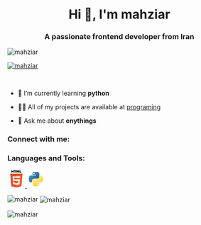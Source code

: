 <h1 align="center">Hi 👋, I'm mahziar</h1>
<h3 align="center">A passionate frontend developer from Iran</h3>

<p align="left"> <img src="https://komarev.com/ghpvc/?username=mahziar&label=Profile%20views&color=0e75b6&style=flat" alt="mahziar" /> </p>

<p align="left"> <a href="https://github.com/ryo-ma/github-profile-trophy"><img src="https://github-profile-trophy.vercel.app/?username=mahziar" alt="mahziar" /></a> </p>

<p align="left"> <a href="https://twitter.com/" target="blank"><img src="https://img.shields.io/twitter/follow/?logo=twitter&style=for-the-badge" alt="" /></a> </p>

- 🌱 I’m currently learning **python**

- 👨‍💻 All of my projects are available at [programing](programing)

- 💬 Ask me about **enythings**

<h3 align="left">Connect with me:</h3>
<p align="left">
</p>

<h3 align="left">Languages and Tools:</h3>
<p align="left"> <a href="https://www.w3.org/html/" target="_blank" rel="noreferrer"> <img src="https://raw.githubusercontent.com/devicons/devicon/master/icons/html5/html5-original-wordmark.svg" alt="html5" width="40" height="40"/> </a> <a href="https://www.python.org" target="_blank" rel="noreferrer"> <img src="https://raw.githubusercontent.com/devicons/devicon/master/icons/python/python-original.svg" alt="python" width="40" height="40"/> </a> </p>

<p><img align="left" src="https://github-readme-stats.vercel.app/api/top-langs?username=mahziar&show_icons=true&locale=en&layout=compact" alt="mahziar" /></p>

<p>&nbsp;<img align="center" src="https://github-readme-stats.vercel.app/api?username=mahziar&show_icons=true&locale=en" alt="mahziar" /></p>

<p><img align="center" src="https://github-readme-streak-stats.herokuapp.com/?user=mahziar&" alt="mahziar" /></p>
